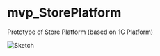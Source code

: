 # mvp_StorePlatform
Prototype of Store Platform (based on 1C Platform)


![Sketch](https://user-images.githubusercontent.com/82776515/185468109-350bd4c6-56f7-4e38-888a-4df41bbd08c8.jpg)
